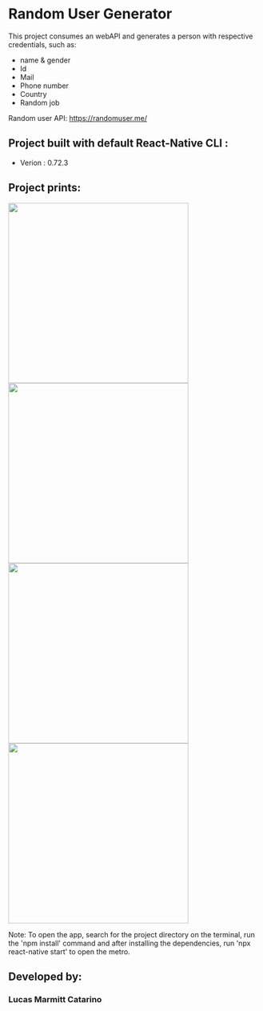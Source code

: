 # Random User Generator
This project consumes an webAPI and generates a person with respective credentials, such as:

* name & gender
* Id
* Mail
* Phone number
* Country
* Random job

Random user API: https://randomuser.me/

## Project built with default React-Native CLI :

* Verion : 0.72.3

## Project prints:
<div>
  <img width="360" src="https://github.com/LucasMarmittCatarino/RandomUserGenerator/assets/111719511/ba16cc47-bdcb-4efe-96fe-755c691b9286">
  <img width="360" src="https://github.com/LucasMarmittCatarino/RandomUserGenerator/assets/111719511/b61d2c56-583b-4802-8af4-75ca56ebf490">
  <img width="360" src="https://github.com/LucasMarmittCatarino/RandomUserGenerator/assets/111719511/a0fe54ff-c899-426b-b230-edfa6daca84f">
  <img width="360" src="https://github.com/LucasMarmittCatarino/RandomUserGenerator/assets/111719511/6df74c22-b569-453d-a1a2-27a92e786946">
</div>

Note: To open the app, search for the project directory on the terminal, run the 'npm install' command and after installing the dependencies, run 'npx react-native start' to open the metro.

## Developed by:
### Lucas Marmitt Catarino
